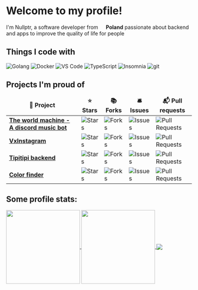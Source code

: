 <h1>Welcome to my profile!</h1>

<p>
    I'm Nullptr, a software developer from <img src="https://cdn-icons-png.flaticon.com/512/197/197529.png" width="13"/> <b>Poland</b> passionate about backend and apps to improve the quality of life for people
</p>
<h2>Things I code with</h3>
<p>
  <img alt="Golang" src="https://img.shields.io/badge/Golang-yuh?style=flat-square&logo=go&logoColor=white&color=00ADD8"/>
  <img alt="Docker" src="https://img.shields.io/badge/-Docker-46a2f1?style=flat-square&logo=docker&logoColor=white" />
  <img alt="VS Code" src="https://img.shields.io/badge/-Visual%20Studio%20Code-007acc?style=flat-square&logo=visualstudiocode&logoColor=white">
  <img alt="TypeScript" src="https://img.shields.io/badge/-TypeScript-007ACC?style=flat-square&logo=typescript&logoColor=white" />
  <img alt="Insomnia" src="https://img.shields.io/badge/-Insomnia-5849BE?style=flat-square&logo=insomnia&logoColor=white" />
  <img alt="git" src="https://img.shields.io/badge/-Git-F05032?style=flat-square&logo=git&logoColor=white" />
<!--   <img alt="Rust" src="https://img.shields.io/badge/-Rust-B7410E?style=flat-square&logo=rust&logoColor=white"> -->
</p>

<!--   Other potentially useful stuff -->
<!--   <img alt="github actions" src="https://img.shields.io/badge/-Github_Actions-2088FF?style=flat-square&logo=github-actions&logoColor=white" /> -->
<!--   <img alt="NestJs" src="https://img.shields.io/badge/-NestJs-ea2845?style=flat-square&logo=nestjs&logoColor=white" /> -->
<!--   <img alt="angular" src="https://img.shields.io/badge/-Angular-DD0031?style=flat-square&logo=angular&logoColor=white" /> -->
<!--   <img alt="npm" src="https://img.shields.io/badge/-NPM-CB3837?style=flat-square&logo=npm&logoColor=white" /> -->
<!--   <img alt="html5" src="https://img.shields.io/badge/-HTML5-E34F26?style=flat-square&logo=html5&logoColor=white" /> -->
<!--   <img alt="Brave browser" src="https://img.shields.io/badge/-Brave_Browser-FB542B?style=flat-square&logo=brave&logoColor=white" /> -->
<!--   <img alt="Rollup" src="https://img.shields.io/badge/-Rollup-EC4A3F?style=flat-square&logo=rollup.js&logoColor=white" /> -->
<!--   <img alt="d3js" src="https://img.shields.io/badge/-D3.js-F9A03C?style=flat-square&logo=d3.js&logoColor=white" /> -->
<!--   <img alt="Prettier" src="https://img.shields.io/badge/-Prettier-F7B93E?style=flat-square&logo=prettier&logoColor=white" /> -->
<!--   <img alt="MongoDB" src="https://img.shields.io/badge/-MongoDB-13aa52?style=flat-square&logo=mongodb&logoColor=white" /> -->
<!--   <img alt="Apollo" src="https://img.shields.io/badge/-Apollo%20GraphQL-311C87?style=flat-square&logo=apollo-graphql&logoColor=white" /> -->
<!--   <img alt="Heroku" src="https://img.shields.io/badge/-Heroku-430098?style=flat-square&logo=heroku&logoColor=white" /> -->
<!--   <img alt="redux" src="https://img.shields.io/badge/-Redux-764ABC?style=flat-square&logo=redux&logoColor=white" /> -->
<!--   <img alt="ReactiveX" src="https://img.shields.io/badge/-RxJs-B7178C?style=flat-square&logo=reactivex&logoColor=white" /> -->
<!--   <img alt="GraphQL" src="https://img.shields.io/badge/-GraphQL-E10098?style=flat-square&logo=graphql&logoColor=white" /> -->
<!--   <img alt="Sass" src="https://img.shields.io/badge/-Sass-CC6699?style=flat-square&logo=sass&logoColor=white" /> -->
<!--   <img alt="Styled Components" src="https://img.shields.io/badge/-Styled_Components-db7092?style=flat-square&logo=styled-components&logoColor=white" /> -->
<!--   <img alt="React" src="https://img.shields.io/badge/-React-45b8d8?style=flat-square&logo=react&logoColor=white" /> -->
<!--   <img alt="Webpack" src="https://img.shields.io/badge/-Webpack-8DD6F9?style=flat-square&logo=webpack&logoColor=white" />  -->
<!--   <img alt="Google Cloud Platform" src="https://img.shields.io/badge/-Google_Cloud_Platform-1a73e8?style=flat-square&logo=google-cloud&logoColor=white" /> -->
<h2>Projects I'm proud of</h3>
<table>
  <thead align="center">
    <tr border: none;>
      <td><b>🎁 Project</b></td>
      <td><b>⭐ Stars</b></td>
      <td><b>📚 Forks</b></td>
      <td><b>🛎 Issues</b></td>
      <td><b>📬 Pull requests</b></td>
    </tr>
  </thead>
  <tbody>
    <tr>
      <td><a href="https://github.com/Reishimanfr/The-World-Machine-Bot"><b>The world machine - A discord music bot</b></a></td>
      <td><img alt="Stars" src="https://img.shields.io/github/stars/Reishimanfr/The-World-Machine-Bot?style=flat-square&labelColor=343b41"/></td>
      <td><img alt="Forks" src="https://img.shields.io/github/forks/Reishimanfr/The-World-Machine-Bot?style=flat-square&labelColor=343b41"/></td>
      <td><img alt="Issues" src="https://img.shields.io/github/issues/Reishimanfr/The-World-Machine-Bot?style=flat-square&labelColor=343b41"/></td>
      <td><img alt="Pull Requests" src="https://img.shields.io/github/issues-pr/Reishimanfr/The-World-Machine-Bot?style=flat-square&labelColor=343b41"/></td>
    </tr>
       <tr>
          <td><a href="https://github.com/Reishimanfr/vxinstagram"><b>VxInstagram</b><a/></td>
          <td><img alt="Stars" src="https://img.shields.io/github/stars/Reishimanfr/vxinstagram?style=flat-square&labelColor=343b41"/></td>
          <td><img alt="Forks" src="https://img.shields.io/github/forks/Reishimanfr/vxinstagram?style=flat-square&labelColor=343b41"/></td>
          <td><img alt="Issues" src="https://img.shields.io/github/issues/Reishimanfr/vxinstagram?style=flat-square&labelColor=343b41"/></td>
          <td><img alt="Pull Requests" src="https://img.shields.io/github/issues-pr/Reishimanfr/vxinstagram?style=flat-square&labelColor=343b41"/></td>
      </tr>
      <tr>
          <td><a href="https://github.com/Reishimanfr/tipitipi-backend"><b>Tipitipi backend</b><a/></td>
          <td><img alt="Stars" src="https://img.shields.io/github/stars/Reishimanfr/tipitipi-backend?style=flat-square&labelColor=343b41"/></td>
          <td><img alt="Forks" src="https://img.shields.io/github/forks/Reishimanfr/tipitipi-backend?style=flat-square&labelColor=343b41"/></td>
          <td><img alt="Issues" src="https://img.shields.io/github/issues/Reishimanfr/tipitipi-backend?style=flat-square&labelColor=343b41"/></td>
          <td><img alt="Pull Requests" src="https://img.shields.io/github/issues-pr/Reishimanfr/tipitipi-backend?style=flat-square&labelColor=343b41"/></td>
      </tr>
   </tr>
     <tr>
      <td><a href="https://github.com/Reishimanfr/color-finer"><b>Color finder</b></a></td>
      <td><img alt="Stars" src="https://img.shields.io/github/stars/Reishimanfr/color-finer?style=flat-square&labelColor=343b41"/></td>
      <td><img alt="Forks" src="https://img.shields.io/github/forks/Reishimanfr/color-finer?style=flat-square&labelColor=343b41"/></td>
      <td><img alt="Issues" src="https://img.shields.io/github/issues/Reishimanfr/color-finer?style=flat-square&labelColor=343b41"/></td>
      <td><img alt="Pull Requests" src="https://img.shields.io/github/issues-pr/Reishimanfr/color-finer?style=flat-square&labelColor=343b41"/></td>
   
  </tbody>
</table>

<h2>Some profile stats:</h4>
<a href="https://github.com/anuraghazra/github-readme-stats">
  <img height=200 align="center" src="https://github-readme-stats.vercel.app/api?username=reishimanfr&show_icons=true&theme=nord" />
</a>
<a href="https://github.com/anuraghazra/convoychat">
  <img height=200 align="center" src="https://github-readme-stats.vercel.app/api/top-langs/?username=reishimanfr&theme=nord&layout=compact" />
</a>

<a href="">
    <img align="center" src="https://github-readme-stats.vercel.app/api/wakatime?username=reishimanfr&theme=nord&langs_count=5"/>
</a>
